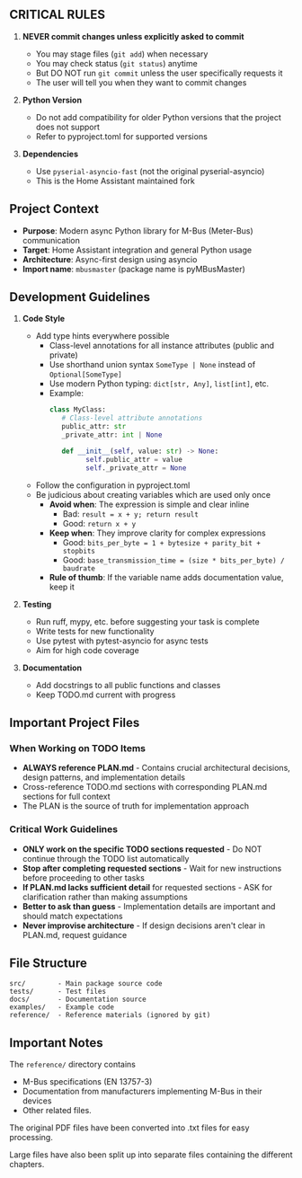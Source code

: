 ## CRITICAL RULES

1. **NEVER commit changes unless explicitly asked to commit**
   - You may stage files (`git add`) when necessary
   - You may check status (`git status`) anytime
   - But DO NOT run `git commit` unless the user specifically requests it
   - The user will tell you when they want to commit changes

2. **Python Version**
   - Do not add compatibility for older Python versions that the project does not support
   - Refer to pyproject.toml for supported versions

3. **Dependencies**
   - Use `pyserial-asyncio-fast` (not the original pyserial-asyncio)
   - This is the Home Assistant maintained fork

## Project Context

- **Purpose**: Modern async Python library for M-Bus (Meter-Bus) communication
- **Target**: Home Assistant integration and general Python usage
- **Architecture**: Async-first design using asyncio
- **Import name**: `mbusmaster` (package name is pyMBusMaster)

## Development Guidelines

1. **Code Style**
   - Add type hints everywhere possible
      - Class-level annotations for all instance attributes (public and private)
      - Use shorthand union syntax `SomeType | None` instead of `Optional[SomeType]`
     - Use modern Python typing: `dict[str, Any]`, `list[int]`, etc.
      - Example:
         ```python
         class MyClass:
            # Class-level attribute annotations
            public_attr: str
            _private_attr: int | None

            def __init__(self, value: str) -> None:
                  self.public_attr = value
                  self._private_attr = None
         ```
   - Follow the configuration in pyproject.toml
   - Be judicious about creating variables which are used only once
      - **Avoid when**: The expression is simple and clear inline
         - Bad: `result = x + y; return result`
         - Good: `return x + y`
      - **Keep when**: They improve clarity for complex expressions
         - Good: `bits_per_byte = 1 + bytesize + parity_bit + stopbits`
         - Good: `base_transmission_time = (size * bits_per_byte) / baudrate`
      - **Rule of thumb**: If the variable name adds documentation value, keep it

2. **Testing**
   - Run ruff, mypy, etc. before suggesting your task is complete
   - Write tests for new functionality
   - Use pytest with pytest-asyncio for async tests
   - Aim for high code coverage

3. **Documentation**
   - Add docstrings to all public functions and classes
   - Keep TODO.md current with progress

## Important Project Files

### When Working on TODO Items
- **ALWAYS reference PLAN.md** - Contains crucial architectural decisions, design patterns, and implementation details
- Cross-reference TODO.md sections with corresponding PLAN.md sections for full context
- The PLAN is the source of truth for implementation approach

### Critical Work Guidelines
- **ONLY work on the specific TODO sections requested** - Do NOT continue through the TODO list automatically
- **Stop after completing requested sections** - Wait for new instructions before proceeding to other tasks
- **If PLAN.md lacks sufficient detail** for requested sections - ASK for clarification rather than making assumptions
- **Better to ask than guess** - Implementation details are important and should match expectations
- **Never improvise architecture** - If design decisions aren't clear in PLAN.md, request guidance


## File Structure

```
src/        - Main package source code
tests/      - Test files
docs/       - Documentation source
examples/   - Example code
reference/  - Reference materials (ignored by git)
```

## Important Notes

The `reference/` directory contains
- M-Bus specifications (EN 13757-3)
- Documentation from manufacturers implementing M-Bus in their devices
- Other related files.

The original PDF files have been converted into .txt files for easy processing.

Large files have also been split up into separate files containing the different chapters.